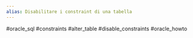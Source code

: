 ```yaml
---
alias: Disabilitare i constraint di una tabella
---
```

#oracle_sql #constraints #alter_table #disable_constraints #oracle_howto 


```sql

```